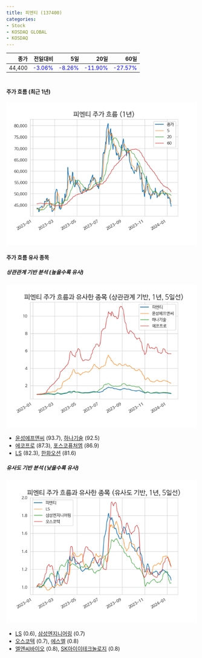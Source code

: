 ```yaml
---
title: 피엔티 (137400)
categories:
- Stock
- KOSDAQ GLOBAL
- KOSDAQ
---
```


|종가|전일대비|5일|20일|60일|
|---:|-------:|--:|---:|---:|
|44,400|<span style="color: blue">-3.06%</span>|<span style="color: blue">-8.26%</span>|<span style="color: blue">-11.90%</span>|<span style="color: blue">-27.57%</span>|

<!-- more -->
#
#### 주가 흐름 (최근 1년)
![137400](/assets/images/stock/137400.png)


#### 주가 흐름 유사 종목


##### 상관관계 기반 분석 (높을수록 유사)
![137400](/assets/images/stock/137400_corr.png)
- [윤성에프앤씨](/372170/) (93.7), [하나기술](/299030/) (92.5)
- [에코프로](/086520/) (87.3), [포스코퓨처엠](/003670/) (86.9)
- [LS](/006260/) (82.3), [한화오션](/042660/) (81.6)


##### 유사도 기반 분석 (낮을수록 유사)	
![137400](/assets/images/stock/137400_sim.png)
- [LS](/006260/) (0.6), [삼성엔지니어링](/028050/) (0.7)
- [오스코텍](/039200/) (0.7), [에스엘](/005850/) (0.8)
- [엘앤씨바이오](/290650/) (0.8), [SK아이이테크놀로지](/361610/) (0.8)